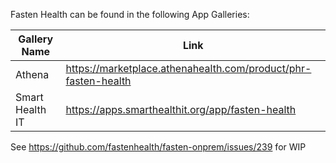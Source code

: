 

Fasten Health can be found in the following App Galleries:

| Gallery Name | Link |
| --- | --- |
| Athena | https://marketplace.athenahealth.com/product/phr-fasten-health |
| Smart Health IT | https://apps.smarthealthit.org/app/fasten-health |



See https://github.com/fastenhealth/fasten-onprem/issues/239 for WIP